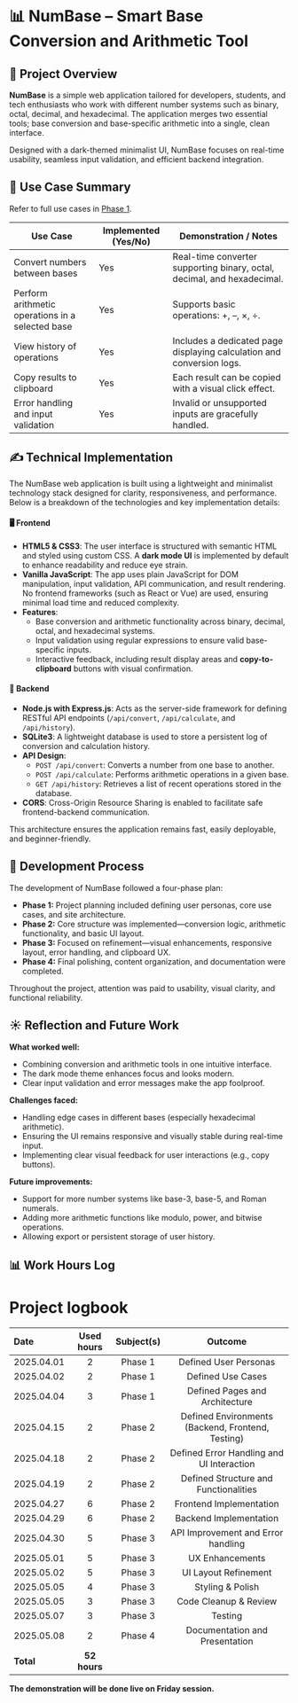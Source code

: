 # 📊 NumBase – Smart Base Conversion and Arithmetic Tool

## 📝 Project Overview

**NumBase** is a simple web application tailored for developers, students, and tech enthusiasts who work with different number systems such as binary, octal, decimal, and hexadecimal. The application merges two essential tools; base conversion and base-specific arithmetic into a single, clean interface. 

Designed with a dark-themed minimalist UI, NumBase focuses on real-time usability, seamless input validation, and efficient backend integration.

## 📌 Use Case Summary

Refer to full use cases in [Phase 1](https://github.com/ashwinerve2/My-web-project/blob/main/Project%20Phases/Phase%201%20(Defination%20and%20Planning).md).

| Use Case | Implemented (Yes/No) | Demonstration / Notes |
|----------|-----------------------|------------------------|
| Convert numbers between bases | Yes | Real-time converter supporting binary, octal, decimal, and hexadecimal. |
| Perform arithmetic operations in a selected base | Yes | Supports basic operations: +, –, ×, ÷. |
| View history of operations | Yes | Includes a dedicated page displaying calculation and conversion logs. |
| Copy results to clipboard | Yes | Each result can be copied with a visual click effect. |
| Error handling and input validation | Yes | Invalid or unsupported inputs are gracefully handled. |

## ✍️ Technical Implementation

The NumBase web application is built using a lightweight and minimalist technology stack designed for clarity, responsiveness, and performance. Below is a breakdown of the technologies and key implementation details:

#### 🖥️ Frontend

- **HTML5 & CSS3**: The user interface is structured with semantic HTML and styled using custom CSS. A **dark mode UI** is implemented by default to enhance readability and reduce eye strain.
- **Vanilla JavaScript**: The app uses plain JavaScript for DOM manipulation, input validation, API communication, and result rendering. No frontend frameworks (such as React or Vue) are used, ensuring minimal load time and reduced complexity.
- **Features**:
  - Base conversion and arithmetic functionality across binary, decimal, octal, and hexadecimal systems.
  - Input validation using regular expressions to ensure valid base-specific inputs.
  - Interactive feedback, including result display areas and **copy-to-clipboard** buttons with visual confirmation.
  

#### 🚀 Backend

- **Node.js with Express.js**: Acts as the server-side framework for defining RESTful API endpoints (`/api/convert`, `/api/calculate`, and `/api/history`).
- **SQLite3**: A lightweight database is used to store a persistent log of conversion and calculation history.
- **API Design**:
  - `POST /api/convert`: Converts a number from one base to another.
  - `POST /api/calculate`: Performs arithmetic operations in a given base.
  - `GET /api/history`: Retrieves a list of recent operations stored in the database.
- **CORS**: Cross-Origin Resource Sharing is enabled to facilitate safe frontend-backend communication.

This architecture ensures the application remains fast, easily deployable, and beginner-friendly.

## 🚂 Development Process

The development of NumBase followed a four-phase plan:

- **Phase 1:** Project planning included defining user personas, core use cases, and site architecture.
- **Phase 2:** Core structure was implemented—conversion logic, arithmetic functionality, and basic UI layout.
- **Phase 3:** Focused on refinement—visual enhancements, responsive layout, error handling, and clipboard UX.
- **Phase 4:** Final polishing, content organization, and documentation were completed.

Throughout the project, attention was paid to usability, visual clarity, and functional reliability.

## ☀️ Reflection and Future Work

**What worked well:**
- Combining conversion and arithmetic tools in one intuitive interface.
- The dark mode theme enhances focus and looks modern.
- Clear input validation and error messages make the app foolproof.

**Challenges faced:**
- Handling edge cases in different bases (especially hexadecimal arithmetic).
- Ensuring the UI remains responsive and visually stable during real-time input.
- Implementing clear visual feedback for user interactions (e.g., copy buttons).

**Future improvements:**
- Support for more number systems like base-3, base-5, and Roman numerals.
- Adding more arithmetic functions like modulo, power, and bitwise operations.
- Allowing export or persistent storage of user history.

## 📊 Work Hours Log


# Project logbook

| Date  | Used hours | Subject(s) |  Outcome |
| :---  |     :---:      |     :---:      |     :---:      |
| 2025.04.01 | 2 | Phase 1  | Defined User Personas  |
| 2025.04.02 | 2 |  Phase 1  | Defined Use Cases  |
| 2025.04.04 | 3 |  Phase 1  | Defined Pages and Architecture  |
| 2025.04.15 | 2 | Phase 2  | Defined Environments (Backend, Frontend, Testing)   |
| 2025.04.18 | 2 |  Phase 2  | Defined Error Handling and UI Interaction  |
| 2025.04.19 | 2 |  Phase 2  | Defined Structure and Functionalities  |
| 2025.04.27 | 6 |  Phase 2   | Frontend Implementation |
| 2025.04.29 | 6 |  Phase 2   | Backend Implementation |
| 2025.04.30 | 5 |  Phase 3   | API Improvement and Error handling |
| 2025.05.01 | 5 |  Phase 3   | UX Enhancements |
| 2025.05.02 | 5 |  Phase 3   | UI Layout Refinement |
| 2025.05.05 | 4 |  Phase 3   | Styling & Polish |
| 2025.05.05 | 3 |  Phase 3   | Code Cleanup & Review |
| 2025.05.07 | 3 |  Phase 3   | Testing|
| 2025.05.08 | 2 |  Phase 4   | Documentation and Presentation| 
| **Total**  | **52 hours** | |

**The demonstration will be done live on Friday session.**

